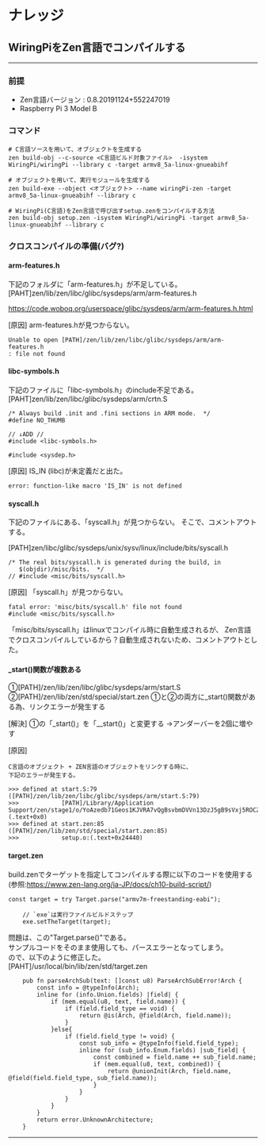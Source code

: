 # ナレッジ

## WiringPiをZen言語でコンパイルする
---

### 前提
* Zen言語バージョン : 0.8.20191124+552247019
* Raspberry Pi 3 Model B

### コマンド
```
# C言語ソースを用いて、オブジェクトを生成する
zen build-obj --c-source <C言語ビルド対象ファイル>  -isystem WiringPi/wiringPi --library c -target armv8_5a-linux-gnueabihf

# オブジェクトを用いて、実行モジュールを生成する
zen build-exe --object <オブジェクト> --name wiringPi-zen -target armv8_5a-linux-gnueabihf --library c

# WiringPi(C言語)をZen言語で呼び出すsetup.zenをコンパイルする方法
zen build-obj setup.zen -isystem WiringPi/wiringPi -target armv8_5a-linux-gnueabihf --library c
```

### クロスコンパイルの準備(バグ?)

#### arm-features.h

下記のフォルダに「arm-features.h」が不足している。
[PAHT]zen/lib/zen/libc/glibc/sysdeps/arm/arm-features.h

https://code.woboq.org/userspace/glibc/sysdeps/arm/arm-features.h.html

[原因]
arm-features.hが見つからない。
```
Unable to open [PATH]/zen/lib/zen/libc/glibc/sysdeps/arm/arm-features.h
: file not found
```

#### libc-symbols.h

下記のファイルに「libc-symbols.h」のinclude不足である。
[PAHT]zen/lib/zen/libc/glibc/sysdeps/arm/crtn.S

```
/* Always build .init and .fini sections in ARM mode.  */
#define NO_THUMB

// ↓ADD //
#include <libc-symbols.h>

#include <sysdep.h>
```

[原因]
IS_IN (libc)が未定義だと出た。
```
error: function-like macro 'IS_IN' is not defined
```

#### syscall.h

下記のファイルにある、「syscall.h」が見つからない。
そこで、コメントアウトする。

[PATH]zen/libc/glibc/sysdeps/unix/sysv/linux/include/bits/syscall.h
```
/* The real bits/syscall.h is generated during the build, in
   $(objdir)/misc/bits.  */
// #include <misc/bits/syscall.h>
```

[原因]
「syscall.h」が見つからない。
```
fatal error: 'misc/bits/syscall.h' file not found
#include <misc/bits/syscall.h>
```
「misc/bits/syscall.h」はlinuxでコンパイル時に自動生成されるが、
Zen言語でクロスコンパイルしているから？自動生成されないため、コメントアウトとした。

#### _start()関数が複数ある

①[PATH]/zen/lib/zen/libc/glibc/sysdeps/arm/start.S
②[PATH]/zen/lib/zen/std/special/start.zen
①と②の両方に_start()関数がある為、リンクエラーが発生する

[解決]
①の「_start()」を「__start()」と変更する
    →アンダーバーを2個に増やす

[原因]
```
C言語のオブジェクト + ZEN言語のオブジェクトをリンクする時に、
下記のエラーが発生する。

>>> defined at start.S:79 ([PATH]/zen/lib/zen/libc/glibc/sysdeps/arm/start.S:79)
>>>            [PATH]/Library/Application Support/zen/stage1/o/YoAzedb71Geos1KJVRA7vQgBsvbmDVVn13DzJ5gB9sVxj5ROCZVUcjO7grQ97sls/Scrt1.o:(.text+0x0)
>>> defined at start.zen:85 ([PATH]/zen/lib/zen/std/special/start.zen:85)
>>>            setup.o:(.text+0x24440)
```
#### target.zen

build.zenでターゲットを指定してコンパイルする際に以下のコードを使用する
(参照:https://www.zen-lang.org/ja-JP/docs/ch10-build-script/)

```
const target = try Target.parse("armv7m-freestanding-eabi");

    // `exe`は実行ファイルビルドステップ
    exe.setTheTarget(target);
```

問題は、この"Target.parse()"である。  
サンプルコードをそのまま使用しても、パースエラーとなってしまう。  
ので、以下のように修正した。  
[PAHT]/usr/local/bin/lib/zen/std/target.zen
```
    pub fn parseArchSub(text: []const u8) ParseArchSubError!Arch {
        const info = @typeInfo(Arch);
        inline for (info.Union.fields) |field| {
            if (mem.equal(u8, text, field.name)) {
                if (field.field_type == void) {
                    return @is(Arch, @field(Arch, field.name));
                }
            }else{
                if (field.field_type != void) {
                    const sub_info = @typeInfo(field.field_type);
                    inline for (sub_info.Enum.fields) |sub_field| {
                        const combined = field.name ++ sub_field.name;
                        if (mem.equal(u8, text, combined)) {
                            return @unionInit(Arch, field.name, @field(field.field_type, sub_field.name));
                        }
                    }
                }
            }
        }
        return error.UnknownArchitecture;
    }
```

---

